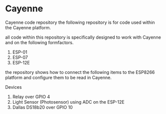 # Cayenne
Cayenne code repository 
the following repository is for code used within the Cayenne platform.

all code within this repository is specifically designed to work with Cayenne and on the following formfactors.

1. ESP-01
2. ESP-07
3. ESP-12E

the repository shows how to connect the following items to the ESP8266 platform and configure them to be read in Cayenne.

Devices
1. Relay over GPIO 4
2. Light Sensor (Photosensor) using ADC on the ESP-12E
3. Dallas DS18b20 over GPIO 10
